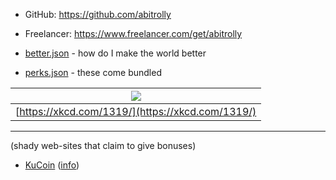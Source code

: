 * GitHub: https://github.com/abitrolly
* Freelancer: https://www.freelancer.com/get/abitrolly

* [better.json](better.json) - how do I make the world better
* [perks.json](perks.json) - these come bundled

|![](https://imgs.xkcd.com/comics/automation.png)|
|:--:|
|[https://xkcd.com/1319/](https://xkcd.com/1319/)|

---

(shady web-sites that claim to give bonuses)
* [KuCoin](https://www.kucoin.com/#/?r=NfPxNQ) ([info](https://www.youtube.com/watch?v=WXNrTcv9-cg))
